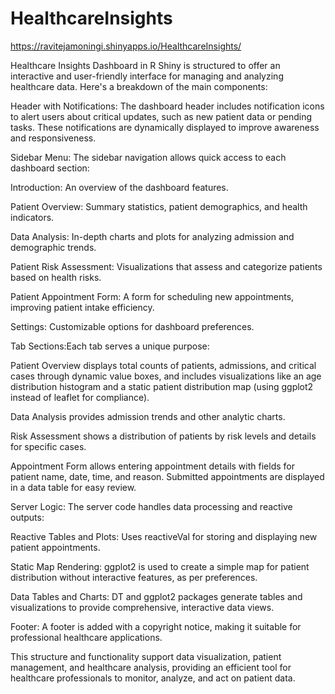 # HealthcareInsights

https://ravitejamoningi.shinyapps.io/HealthcareInsights/   

Healthcare Insights Dashboard in R Shiny is structured to offer an interactive and user-friendly interface for managing and analyzing healthcare data. Here's a breakdown of the main components:
          
Header with Notifications:
The dashboard header includes notification icons to alert users about critical updates, such as new patient data or pending tasks. These notifications are dynamically displayed to improve awareness and responsiveness.

Sidebar Menu:
The sidebar navigation allows quick access to each dashboard section:

Introduction: An overview of the dashboard features.

Patient Overview: Summary statistics, patient demographics, and health indicators.

Data Analysis: In-depth charts and plots for analyzing admission and demographic trends.

Patient Risk Assessment: Visualizations that assess and categorize patients based on health risks.

Patient Appointment Form: A form for scheduling new appointments, improving patient intake efficiency.

Settings: Customizable options for dashboard preferences.

Tab Sections:Each tab serves a unique purpose:

Patient Overview displays total counts of patients, admissions, and critical cases through dynamic value boxes, and includes visualizations like an age distribution histogram and a static patient distribution map (using ggplot2 instead of leaflet for compliance).

Data Analysis provides admission trends and other analytic charts.

Risk Assessment shows a distribution of patients by risk levels and details for specific cases.

Appointment Form allows entering appointment details with fields for patient name, date, time, and reason. Submitted appointments are displayed in a data table for easy review.

Server Logic: The server code handles data processing and reactive outputs:

Reactive Tables and Plots: Uses reactiveVal for storing and displaying new patient appointments.

Static Map Rendering: ggplot2 is used to create a simple map for patient distribution without interactive features, as per preferences.

Data Tables and Charts: DT and ggplot2 packages generate tables and visualizations to provide comprehensive, interactive data views.

Footer: A footer is added with a copyright notice, making it suitable for professional healthcare applications.

This structure and functionality support data visualization, patient management, and healthcare analysis, providing an efficient tool for healthcare professionals to monitor, analyze, and act on patient data.
